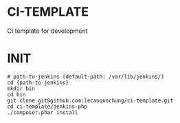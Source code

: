 # CI-TEMPLATE
CI template for development

# INIT
```
# path-to-jenkins (default-path: /var/lib/jenkins/)
cd {path-to-jenkins}
mkdir bin
cd bin
git clone git@github.com:lecaoquochung/ci-template.git
cd ci-template/jenkins-php
./composer.phar install
```
